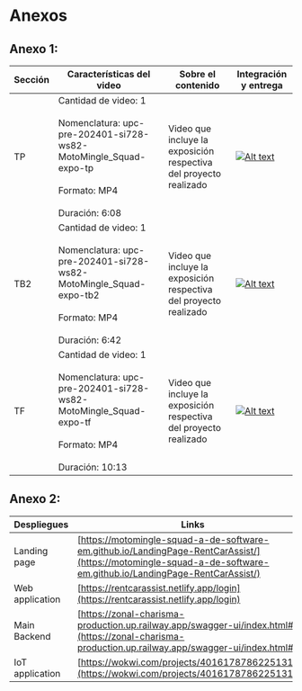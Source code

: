 # Anexos
## Anexo 1:

| Sección | Características del video                                                                                                                     | Sobre el contenido                                                | Integración y entrega                                                                     |
|---------|-----------------------------------------------------------------------------------------------------------------------------------------------|-------------------------------------------------------------------|-------------------------------------------------------------------------------------------|
| TP      | Cantidad de video: 1 <br><br> Nomenclatura: upc-pre-202401-si728-ws82-MotoMingle_Squad-expo-tp <br><br> Formato: MP4 <br><br> Duración: 6:08  | Video que incluye la exposición respectiva del proyecto realizado | [![Alt text](https://img.youtube.com/vi/d03fVWKmiaw/0.jpg)](https://youtu.be/d03fVWKmiaw) |
| TB2     | Cantidad de video: 1 <br><br> Nomenclatura: upc-pre-202401-si728-ws82-MotoMingle_Squad-expo-tb2 <br><br> Formato: MP4 <br><br> Duración: 6:42 | Video que incluye la exposición respectiva del proyecto realizado | [![Alt text](https://img.youtube.com/vi/tW2LYgaXJo4/0.jpg)](https://youtu.be/tW2LYgaXJo4) |
| TF      | Cantidad de video: 1 <br><br> Nomenclatura: upc-pre-202401-si728-ws82-MotoMingle_Squad-expo-tf <br><br> Formato: MP4 <br><br> Duración: 10:13 | Video que incluye la exposición respectiva del proyecto realizado | [![Alt text](https://img.youtube.com/vi/SyuLf0vnElc/0.jpg)](https://youtu.be/SyuLf0vnElc) |

## Anexo 2:

| Despliegues | Links |
| ----------- | ----- |
| Landing page | [https://motomingle-squad-a-de-software-em.github.io/LandingPage-RentCarAssist/](https://motomingle-squad-a-de-software-em.github.io/LandingPage-RentCarAssist/) |
| Web application | [https://rentcarassist.netlify.app/login](https://rentcarassist.netlify.app/login) |
| Main Backend | [https://zonal-charisma-production.up.railway.app/swagger-ui/index.html#/](https://zonal-charisma-production.up.railway.app/swagger-ui/index.html#/) |
| IoT application | [https://wokwi.com/projects/401617878622513153](https://wokwi.com/projects/401617878622513153) |
